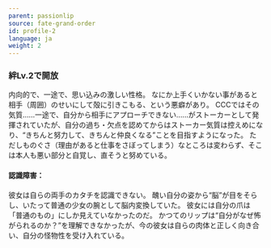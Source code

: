 ```yaml
---
parent: passionlip
source: fate-grand-order
id: profile-2
language: ja
weight: 2
---
```


### 絆Lv.2で開放

内向的で、一途で、思い込みの激しい性格。
なにか上手くいかない事があると相手（周囲）のせいにして殻に引きこもる、という悪癖があり。
CCCではその気質……一途で、自分から相手にアプローチできない……がストーカーとして発揮されていたが、自分の過ち・欠点を認めてからはストーカー気質は控えめになり、“きちんと努力して、きちんと仲良くなる”ことを目指すようになった。
ただしものぐさ（理由があると仕事をさぼってしまう）なところは変わらず、そこは本人も悪い部分と自覚し、直そうと努めている。

#### 認識障害：

彼女は自らの両手のカタチを認識できない。
醜い自分の姿から“脳”が目をそらし、いたって普通の少女の腕として脳内変換していた。
彼女には自分の爪は「普通のもの」にしか見えていなかったのだ。
かつてのリップは“自分がなぜ怖がられるのか？”を理解できなかったが、今の彼女は自らの肉体と正しく向き合い、自分の怪物性を受け入れている。
